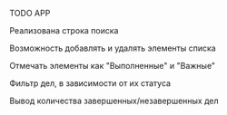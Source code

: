 TODO APP

Реализована строка поиска


Возможность добавлять и удалять элементы списка


Отмечать элементы как "Выполненные" и "Важные"


Фильтр дел, в зависимости от их статуса


Вывод количества завершенных/незавершенных дел
